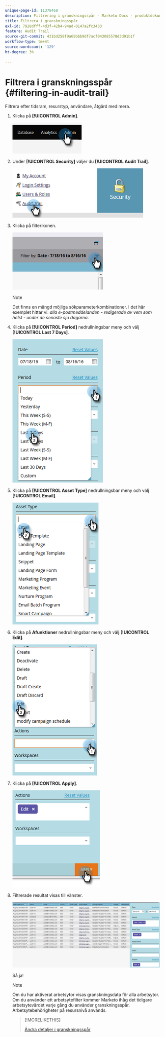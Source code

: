 ```yaml
---
unique-page-id: 11378468
description: Filtrering i granskningsspår - Marketo Docs - produktdokumentation
title: Filtrera i granskningsspår
exl-id: 7928dfff-4d3f-42b4-94ad-0147a2fc3433
feature: Audit Trail
source-git-commit: 431bd258f9a68bbb9df7acf043085578d3d91b1f
workflow-type: tm+mt
source-wordcount: '129'
ht-degree: 3%

---
```


# Filtrera i granskningsspår {#filtering-in-audit-trail}

Filtrera efter tidsram, resurstyp, användare, åtgärd med mera.

1. Klicka på **[!UICONTROL Admin]**.

   ![](assets/filtering-in-audit-trail-1.png)

1. Under **[!UICONTROL Security]** väljer du **[!UICONTROL Audit Trail]**.

   ![](assets/filtering-in-audit-trail-2.png)

1. Klicka på filterikonen.

   ![](assets/filtering-in-audit-trail-3.png)

   >[!NOTE]
   >
   >Det finns en mängd möjliga sökparameterkombinationer. I det här exemplet hittar vi: _alla e-postmeddelanden - redigerade av vem som helst - under de senaste sju dagarna_.

1. Klicka på **[!UICONTROL Period]** nedrullningsbar meny och välj **[!UICONTROL Last 7 Days]**.

   ![](assets/filtering-in-audit-trail-4.png)

1. Klicka på **[!UICONTROL Asset Type]** nedrullningsbar meny och välj **[!UICONTROL Email]**.

   ![](assets/filtering-in-audit-trail-5.png)

1. Klicka på **Afunktioner** nedrullningsbar meny och välj **[!UICONTROL Edit]**.

   ![](assets/filtering-in-audit-trail-6.png)

1. Klicka på **[!UICONTROL Apply]**.

   ![](assets/filtering-in-audit-trail-7.png)

1. Filtrerade resultat visas till vänster.

   ![](assets/filtering-in-audit-trail-8.png)

   Så ja!

   >[!NOTE]
   >
   >Om du har aktiverat arbetsytor visas granskningsdata för alla arbetsytor. Om du använder ett arbetsytefilter kommer Marketo ihåg det tidigare arbetsytevärdet varje gång du använder granskningsspår. Arbetsytebehörigheter på resursnivå används.

   >[!MORELIKETHIS]
   >
   >[Ändra detaljer i granskningsspår](/help/marketo/product-docs/administration/audit-trail/change-details-in-audit-trail.md)
